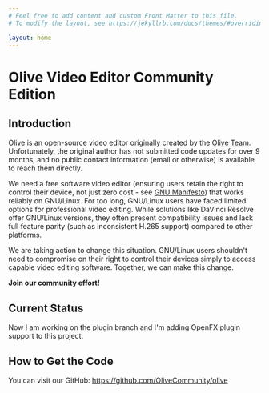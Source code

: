 ```yaml
---
# Feel free to add content and custom Front Matter to this file.
# To modify the layout, see https://jekyllrb.com/docs/themes/#overriding-theme-defaults

layout: home
---
```

# Olive Video Editor Community Edition

## Introduction

Olive is an open-source video editor originally created by the [Olive Team](https://github.com/olive-editor). Unfortunately, the original author has not submitted code updates for  over 9 months, and no public contact information (email or otherwise) is available to reach them directly.

We need a free software video editor (ensuring users retain the right to control their device, not just zero cost - see [GNU Manifesto](https://www.gnu.org/gnu/manifesto.html)) that works reliably on GNU/Linux. For too long, GNU/Linux users have  faced limited options for professional video editing. While solutions  like DaVinci Resolve offer GNU/Linux versions, they often present  compatibility issues and lack full feature parity (such as inconsistent  H.265 support) compared to other platforms.

We are taking action to change this situation. GNU/Linux  users shouldn't need to compromise on their right to control their  devices simply to access capable video editing software. Together, we  can make this change.

**Join our community effort!**

## Current Status

Now I am working on the plugin branch and I'm adding OpenFX plugin support to this project.

## How to Get the Code

You can visit our GitHub: https://github.com/OliveCommunity/olive
